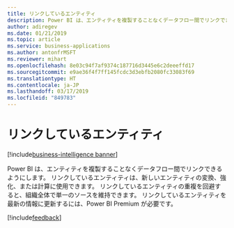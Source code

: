 ```yaml
---
title: リンクしているエンティティ
description: Power BI は、エンティティを複製することなくデータフロー間でリンクできるようにします
author: adiregev
ms.date: 01/21/2019
ms.topic: article
ms.service: business-applications
ms.author: antonfrMSFT
ms.reviewer: mihart
ms.openlocfilehash: 8e03c94f7af9374c187716d3445e6c2deeeffd17
ms.sourcegitcommit: e9ae36f4f7ff145fcdc3d3ebfb2080fc33083f69
ms.translationtype: HT
ms.contentlocale: ja-JP
ms.lasthandoff: 03/17/2019
ms.locfileid: "849783"
---
```

# <a name="linked-entities"></a>リンクしているエンティティ
[!include[business-intelligence banner](../../../includes/business-intelligence.md)]


Power BI は、エンティティを複製することなくデータフロー間でリンクできるようにします。
リンクしているエンティティは、新しいエンティティの変換、強化、または計算に使用できます。 リンクしているエンティティの重複を回避すると、組織全体で単一のソースを維持できます。 リンクしているエンティティを最新の情報に更新するには、Power BI Premium が必要です。 

[!include[feedback](../../includes/service-feedback.md)]